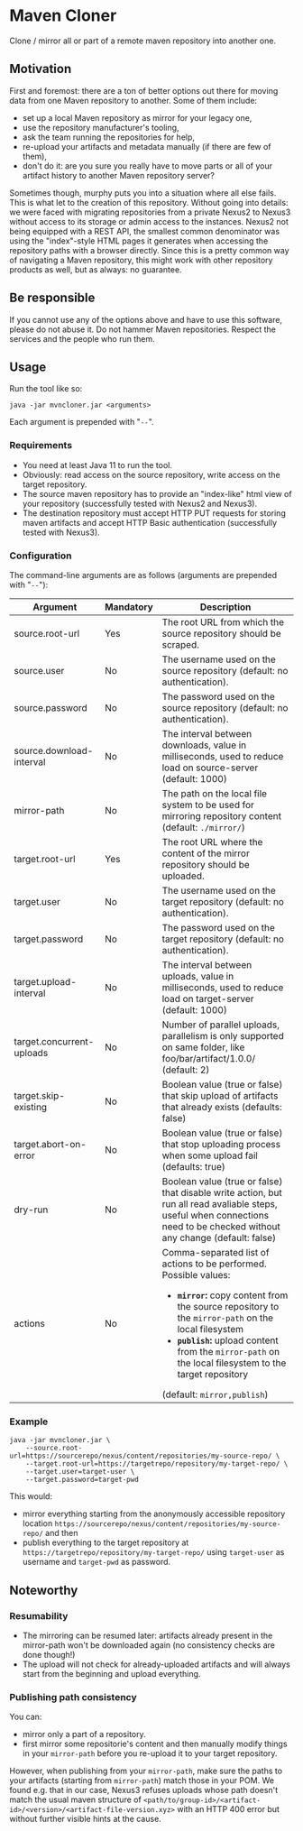 Maven Cloner
============

Clone / mirror all or part of a remote maven repository into another one.

## Motivation

First and foremost: there are a ton of better options out there for moving data from one Maven repository to another. Some of them include:

* set up a local Maven repository as mirror for your legacy one,
* use the repository manufacturer's tooling,
* ask the team running the repositories for help,
* re-upload your artifacts and metadata manually (if there are few of them),
* don't do it: are you sure you really have to move parts or all of your artifact history to another Maven repository server?

Sometimes though, murphy puts you into a situation where all else fails. This is what let to the creation of this repository. Without going into details: we were faced with migrating repositories from a private Nexus2 to Nexus3 without access to its storage or admin access to the instances. Nexus2 not being equipped with a REST API, the smallest common denominator was using the "index"-style HTML pages it generates when accessing the repository paths with a browser directly. Since this is a pretty common way of navigating a Maven repository, this might work with other repository products as well, but as always: no guarantee.

## Be responsible

If you cannot use any of the options above and have to use this software, please do not abuse it. Do not hammer Maven repositories. Respect the services and the people who run them.

## Usage

Run the tool like so:

    java -jar mvncloner.jar <arguments>

Each argument is prepended with "`--`".

### Requirements

* You need at least Java 11 to run the tool.
* Obviously: read access on the source repository, write access on the target repository.
* The source maven repository has to provide an "index-like" html view of your repository (successfully tested with Nexus2 and Nexus3).
* The destination repository must accept HTTP PUT requests for storing maven artifacts and accept HTTP Basic authentication (successfully tested with Nexus3).

### Configuration
The command-line arguments are as follows (arguments are prepended with "`--`"):

Argument        | Mandatory | Description
----------------|----------|---------------
source.root-url          | Yes      | The root URL from which the source repository should be scraped.
source.user              | No       | The username used on the source repository (default: no authentication).
source.password          | No       | The password used on the source repository (default: no authentication).
source.download-interval | No       | The interval between downloads, value in milliseconds, used to reduce load on source-server (default: 1000) 
mirror-path              | No       | The path on the local file system to be used for mirroring repository content (default: `./mirror/`)
target.root-url          | Yes      | The root URL where the content of the mirror repository should be uploaded.
target.user              | No       | The username used on the target repository (default: no authentication).
target.password          | No       | The password used on the target repository (default: no authentication).
target.upload-interval   | No       | The interval between uploads, value in milliseconds, used to reduce load on target-server (default: 1000)
target.concurrent-uploads| No       | Number of parallel uploads, parallelism is only supported on same folder, like foo/bar/artifact/1.0.0/ (default: 2)
target.skip-existing     | No       | Boolean value (true or false) that skip upload of artifacts that already exists (defaults: false)
target.abort-on-error    | No       | Boolean value (true or false) that stop uploading process when some upload fail (defaults: true)
dry-run                  | No       | Boolean value (true or false) that disable write action, but run all read avaliable steps, useful when connections need to be checked without any change (default: false) 
actions                  | No       | Comma-separated list of actions to be performed.<br/>Possible values:<ul><li>**`mirror`:** copy content from the source repository to the `mirror-path` on the local filesystem</li><li>**`publish`:** upload content from the `mirror-path` on the local filesystem to the target repository</li></ul>(default: `mirror,publish`)

### Example

    java -jar mvncloner.jar \
        --source.root-url=https://sourcerepo/nexus/content/repositories/my-source-repo/ \
        --target.root-url=https://targetrepo/repository/my-target-repo/ \
        --target.user=target-user \
        --target.password=target-pwd

This would:
* mirror everything starting from the anonymously accessible repository location `https://sourcerepo/nexus/content/repositories/my-source-repo/` and then
* publish everything to the target repository at `https://targetrepo/repository/my-target-repo/` using `target-user` as username and `target-pwd` as password.

## Noteworthy

### Resumability
* The mirroring can be resumed later: artifacts already present in the mirror-path won't be downloaded again (no consistency checks are done though!)
* The upload will not check for already-uploaded artifacts and will always start from the beginning and upload everything.

### Publishing path consistency
You can:
* mirror only a part of a repository.
* first mirror some repositorie's content and then manually modify things in your `mirror-path` before you re-upload it to your target repository.

However, when publishing from your `mirror-path`, make sure the paths to your artifacts (starting from `mirror-path`) match those in your POM. We found e.g. that in our case, Nexus3 refuses uploads whose path doesn't match the usual maven structure of `<path/to/group-id>/<artifact-id>/<version>/<artifact-file-version.xyz>` with an HTTP 400 error but without further visible hints at the cause.
